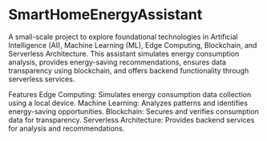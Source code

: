 # SmartHomeEnergyAssistant

A small-scale project to explore foundational technologies in Artificial Intelligence (AI), Machine Learning (ML), Edge Computing, Blockchain, and Serverless Architecture. This assistant simulates energy consumption analysis, provides energy-saving recommendations, ensures data transparency using blockchain, and offers backend functionality through serverless services.

Features
Edge Computing: Simulates energy consumption data collection using a local device.
Machine Learning: Analyzes patterns and identifies energy-saving opportunities.
Blockchain: Secures and verifies consumption data for transparency.
Serverless Architecture: Provides backend services for analysis and recommendations.
